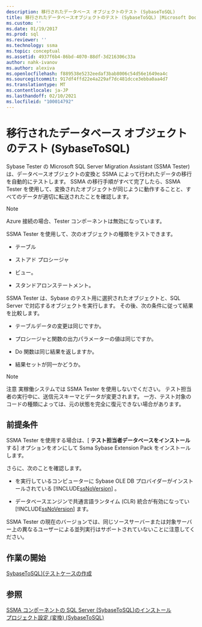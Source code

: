 ```yaml
---
description: 移行されたデータベース オブジェクトのテスト (SybaseToSQL)
title: 移行されたデータベースオブジェクトのテスト (SybaseToSQL) |Microsoft Docs
ms.custom: ''
ms.date: 01/19/2017
ms.prod: sql
ms.reviewer: ''
ms.technology: ssma
ms.topic: conceptual
ms.assetid: 4937f6b4-86bd-4070-88df-3d216306c33a
author: nahk-ivanov
ms.author: alexiva
ms.openlocfilehash: f889538e5232eedaf3bab8006c54d56e1649ea4c
ms.sourcegitcommit: 917df4ffd22e4a229af7dc481dcce3ebba0aa4d7
ms.translationtype: MT
ms.contentlocale: ja-JP
ms.lasthandoff: 02/10/2021
ms.locfileid: "100014792"
---
```

# <a name="testing-migrated-database-objects-sybasetosql"></a>移行されたデータベース オブジェクトのテスト (SybaseToSQL)
Sybase Tester の Microsoft SQL Server Migration Assistant (SSMA Tester) は、データベースオブジェクトの変換と SSMA によって行われたデータの移行を自動的にテストします。 SSMA の移行手順がすべて完了したら、SSMA Tester を使用して、変換されたオブジェクトが同じように動作することと、すべてのデータが適切に転送されたことを確認します。  
  
> [!NOTE]  
> Azure 接続の場合、Tester コンポーネントは無効になっています。  
  
SSMA Tester を使用して、次のオブジェクトの種類をテストできます。  
  
-   テーブル  
  
-   ストアド プロシージャ  
  
-   ビュー。  
  
-   スタンドアロンステートメント。  
  
SSMA Tester は、Sybase のテスト用に選択されたオブジェクトと、SQL Server で対応するオブジェクトを実行します。 その後、次の条件に従って結果を比較します。  
  
-   テーブルデータの変更は同じですか。  
  
-   プロシージャと関数の出力パラメーターの値は同じですか。  
  
-   Do 関数は同じ結果を返しますか。  
  
-   結果セットが同一かどうか。  
  
> [!NOTE]  
> 注意 実稼働システムでは SSMA Tester を使用しないでください。 テスト担当者の実行中に、送信元スキーマとデータが変更されます。 一方、テスト対象のコードの種類によっては、元の状態を完全に復元できない場合があります。  
  
## <a name="prerequisites"></a>前提条件  
SSMA Tester を使用する場合は、[ **テスト担当者データベースをインストール** する] オプションをオンにして Ssma Sybase Extension Pack をインストールします。  
  
さらに、次のことを確認します。  
  
-   を実行しているコンピューターに Sybase OLE DB プロバイダーがインストールされている [!INCLUDE[ssNoVersion](../../includes/ssnoversion-md.md)] 。  
  
-   データベースエンジンで共通言語ランタイム (CLR) 統合が有効になってい [!INCLUDE[ssNoVersion](../../includes/ssnoversion-md.md)] ます。  
  
SSMA Tester の現在のバージョンでは、同じソースサーバーまたは対象サーバー上の異なるユーザーによる並列実行はサポートされていないことに注意してください。  
  
## <a name="getting-started"></a>作業の開始  
[SybaseToSQL&#41;&#40;テストケースの作成 ](../../ssma/sybase/creating-test-cases-sybasetosql.md)  
  
## <a name="see-also"></a>参照  
[SSMA コンポーネントの SQL Server &#40;SybaseToSQL&#41;のインストール ](../../ssma/sybase/installing-ssma-components-on-sql-server-sybasetosql.md)  
[プロジェクト設定 &#40;変換&#41; &#40;SybaseToSQL&#41;](../../ssma/sybase/project-settings-conversion-sybasetosql.md)  
  
